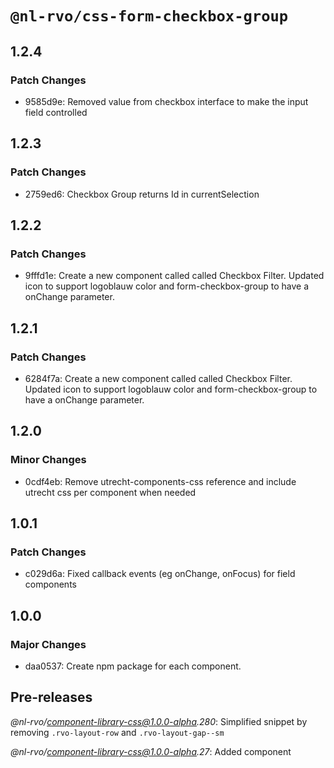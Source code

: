 # `@nl-rvo/css-form-checkbox-group`

## 1.2.4

### Patch Changes

- 9585d9e: Removed value from checkbox interface to make the input field controlled

## 1.2.3

### Patch Changes

- 2759ed6: Checkbox Group returns Id in currentSelection

## 1.2.2

### Patch Changes

- 9fffd1e: Create a new component called called Checkbox Filter. Updated icon to support logoblauw color and form-checkbox-group to have a onChange parameter.

## 1.2.1

### Patch Changes

- 6284f7a: Create a new component called called Checkbox Filter. Updated icon to support logoblauw color and form-checkbox-group to have a onChange parameter.

## 1.2.0

### Minor Changes

- 0cdf4eb: Remove utrecht-components-css reference and include utrecht css per component when needed

## 1.0.1

### Patch Changes

- c029d6a: Fixed callback events (eg onChange, onFocus) for field components

## 1.0.0

### Major Changes

- daa0537: Create npm package for each component.

## Pre-releases

_@nl-rvo/component-library-css@1.0.0-alpha.280_:
Simplified snippet by removing `.rvo-layout-row` and `.rvo-layout-gap--sm`

_@nl-rvo/component-library-css@1.0.0-alpha.27_:
Added component
